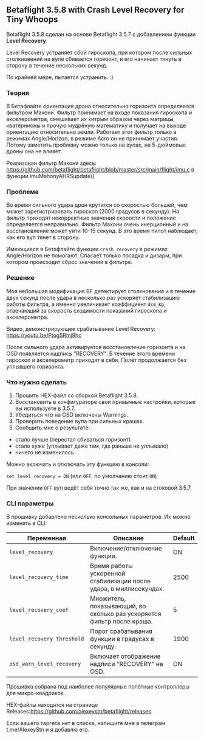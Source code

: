 ## Betaflight 3.5.8 with Сrash Level Recovery for Tiny Whoops

Betaflight 3.5.8 сделан на основе Betaflight 3.5.7 с добавлением функции **Level Recovery**.

Level Recovery устраняет сбой гироскопа, при котором после сильных столкновений на вупе сбивается горизонт, и его начинает тянуть в сторону в течение нескольких секунд.

По крайней мере, пытается устранить. :)

### Теория

В Бетафлайте ориентация дрона относительно горизонта определяется фильтром Махони. Фильтр принимает на входе показания гироскопа и акселерометра, смешивает их хитрым образом через матрицы, кватернионы и прочую мудрёную математику и получает на выходе ориентацию относительно земли. Работает этот фильтр только в режимах Angle/Horizon, в режиме Acro он не принимает участия. Потому заметить проблему можно только на вупах, на 5-дюймовые дроны она не влияет.

Реализован фильтр Махони здесь:
https://github.com/betaflight/betaflight/blob/master/src/main/flight/imu.c в функции imuMahonyAHRSupdate()

### Проблема

Во время сильного удара дрон крутится со скоростью большей, чем может зарегистрировать гироскоп (2000 градусов в секунду). На фильтр приходят некорректные значения скорости и положение определяется неправильно. Фильтр Махони очень инерционный и на восстановление может уйти 10-15 секунд. В это время пилот наблюдает, как его вуп тянет в сторону.

Имеющиеся в Бетафлайте функции `crash_recovery` в режимах Angle/Horizon не помогают. Спасает только посадка и дизарм, при котором происходит сброс значений в фильтре.

### Решение

Моя небольшая модификация BF детектирует столкновения и в течение двух секунд после удара в несколько раз ускоряет стабилизацию работы фильтра, а именно увеличивает коэффициент `dcm_Kp`, отвечающий за скорость сходимости показаний гироскопа и акселерометра.

Видео, демонстрирующее срабатывание Level Recovery:
https://youtu.be/Ftog5Rmj9hc

После сильного удара активируется восстановление горизонта и на OSD появляется надпись "RECOVERY". В течение этого времени гироскоп и акселерометр приходят в себя. Полёт продолжается без уплывшего горизонта.


### Что нужно сделать

1. Прошить HEX-файл со сборкой Betaflight 3.5.8.
2. Восстановить в конфигураторе свои привычные настройки, которые вы используете в 3.5.7.
3. Убедиться что на OSD включены Warnings.
4. Проверить поведение вупа при сильных крашах.
5. Сообщить мне о результате: 
- стало лучше (перестал сбиваться горизонт)
- стало хуже (уплывает даже там, где раньше не уплывало) 
- ничего не изменилось


Можно включать и отключать эту функцию в консоли:

`set level_recovery = ON` (или `OFF`, по умолчанию стоит `ON`)

При значении `OFF` вуп ведёт себя точно так же, как и на стоковой 3.5.7. 



### CLI параметры

В прошивку добавлено несколько консольных параметров. Их можно изменять в CLI:

Переменная|Описание|Default 
----------|--------|-------
`level_recovery`|Включение/отключение функции.|ON
`level_recovery_time`| Время работы ускоренной стабилизации после удара, в миллиcекундах.|2500
`level_recovery_coef`|Множитель, показывающий, во сколько раз ускоряется фильтр после краша.|5
`level_recovery_threshold`|Порог срабатывания функции в градусах в секунду.|1900
`osd_warn_level_recovery`|Включает отображение надписи "RECOVERY" на OSD.|ON
  

Прошивка собрана под наиболее популярные полётные контроллеры для микро-квадриков. 

HEX-файлы находятся на странице Releases:https://github.com/alexeystn/betaflight/releases

Если вашего таргета нет в списке, напишите мне в телеграм t.me/AlexeyStn и я добавлю его.
